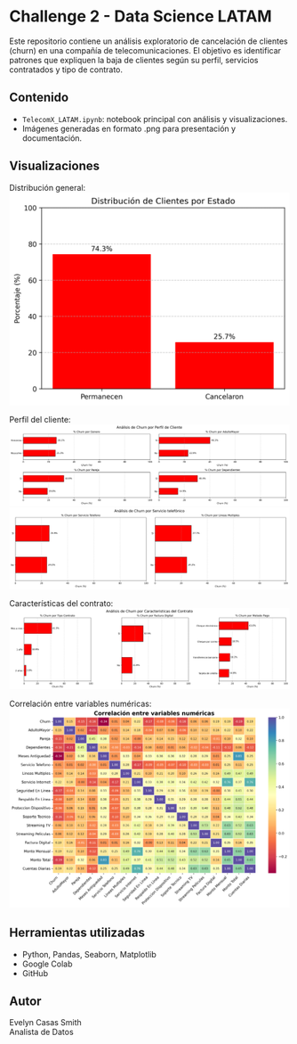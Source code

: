 
# Challenge 2 - Data Science LATAM

Este repositorio contiene un análisis exploratorio de cancelación de clientes (churn) en una compañía de telecomunicaciones. El objetivo es identificar patrones que expliquen la baja de clientes según su perfil, servicios contratados y tipo de contrato.

## Contenido

- `TelecomX_LATAM.ipynb`: notebook principal con análisis y visualizaciones.
- Imágenes generadas en formato .png para presentación y documentación.

## Visualizaciones

Distribución general:
![plt1.churn_estado](https://raw.githubusercontent.com/egcasass/challenge2-data-science-LATAM/main/plt1.churn_estado.png)

Perfil del cliente:
![plt2.churn_perfilcliente](https://raw.githubusercontent.com/egcasass/challenge2-data-science-LATAM/main/plt2.churn_perfilcliente.png)
![plt3.churn_serviciotelefono](https://raw.githubusercontent.com/egcasass/challenge2-data-science-LATAM/main/plt3.churn_serviciotelefono.png)

Características del contrato:
![plt6.churn_caracteristicascontrato](https://raw.githubusercontent.com/egcasass/challenge2-data-science-LATAM/main/plt6.churn_caracteristicascontrato.png)

Correlación entre variables numéricas:
![plt10.correlacion_variablesnumericas](https://raw.githubusercontent.com/egcasass/challenge2-data-science-LATAM/main/plt10.correlacion_variablesnumericas.png)

## Herramientas utilizadas

- Python, Pandas, Seaborn, Matplotlib
- Google Colab
- GitHub

## Autor

Evelyn Casas Smith  
Analista de Datos
